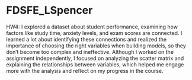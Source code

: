 # FDSFE_LSpencer
HW4: 
I explored a dataset about student performance, examining how factors like study time, anxiety levels, and exam scores are connected. I learned a lot about identifying these connections and realized the importance of choosing the right variables when building models, so they don’t become too complex and ineffective. Although I worked on the assignment independently, I focused on analyzing the scatter matrix and explaining the relationships between variables, which helped me engage more with the analysis and reflect on my progress in the course.
